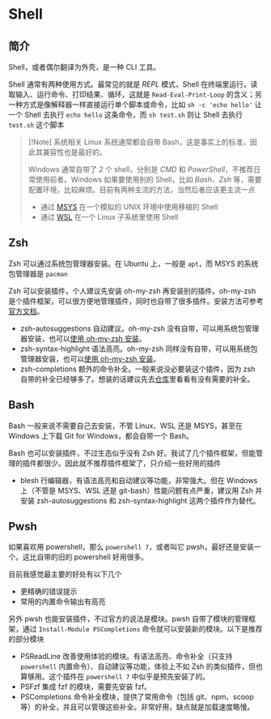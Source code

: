 # Shell

## 简介

Shell，或者偶尔翻译为外壳，是一种 CLI 工具。

Shell 通常有两种使用方式。最常见的就是 *REPL* 模式，Shell 在终端里运行，读取输入、运行命令、打印结果、循环，这就是 `Read-Eval-Print-Loop` 的含义；另一种方式是像解释器一样直接运行单个脚本或命令，比如 `sh -c 'echo hello'` 让一个 Shell 去执行 `echo hello` 这条命令，而 `sh test.sh` 则让 Shell 去执行 `test.sh` 这个脚本

> [!Note] 系统相关
> Linux 系统通常都会自带 Bash，这是事实上的标准，因此其兼容性也是最好的。
>
> Windows 通常自带了 *2* 个 shell，分别是 *CMD* 和 *PowerShell*，不推荐日常使用前者。Windows 如果要使用别的 Shell，比如 *Bash*、*Zsh* 等，需要配置环境，比较麻烦。目前有两种主流的方法，当然后者应该更主流一点
>
> - 通过 [MSYS](../环境管理/MSYS.md) 在一个模拟的 UNIX 环境中使用移植的 Shell
> - 通过 [WSL](../环境管理/WSL.md) 在一个 Linux 子系统里使用 Shell

## Zsh

Zsh 可以通过系统包管理器安装。在 Ubuntu 上，一般是 `apt`，而 MSYS 的系统包管理器是 `pacman`

Zsh 可以安装插件，个人建议先安装 oh-my-zsh 再安装别的插件。oh-my-zsh 是个插件框架，可以很方便地管理插件，同时也自带了很多插件。安装方法可参考[官方文档](https://github.com/ohmyzsh/ohmyzsh/?tab=readme-ov-file#basic-installation)。

- zsh-autosuggestions 自动建议。oh-my-zsh 没有自带，可以用系统包管理器安装，也可以[使用 oh-my-zsh 安装](https://github.com/zsh-users/zsh-autosuggestions/blob/master/INSTALL.md#oh-my-zsh)。
- zsh-syntax-highlight 语法高亮。oh-my-zsh 同样没有自带，可以用系统包管理器安装，也可以[使用 oh-my-zsh 安装](https://github.com/zsh-users/zsh-syntax-highlighting/blob/master/INSTALL.md#oh-my-zsh)。
- zsh-completions 额外的命令补全。一般来说没必要装这个插件，因为 zsh 自带的补全已经够多了。想装的话建议先去[仓库](https://github.com/zsh-users/zsh-completions/tree/master/src)里看看有没有需要的补全。

## Bash

Bash 一般来说不需要自己去安装，不管 Linux、WSL 还是 MSYS，甚至在 Windows 上下载 Git for Windows，都会自带一个 Bash。

Bash 也可以安装插件，不过生态似乎没有 Zsh 好。我试了几个插件框架，但能管理的插件都很少。因此就不推荐插件框架了，只介绍一些好用的插件

- blesh 行编辑器，有语法高亮和自动建议等功能，非常强大。但在 Windows 上（不管是 MSYS、WSL 还是 git-bash）性能问题有点严重，建议用 Zsh 并安装 zsh-autosuggestions 和 zsh-syntax-highlight 这两个插件作为替代。

## Pwsh

如果喜欢用 powershell，那么 `powershell 7`，或者叫它 pwsh，最好还是安装一个。这比自带的旧的 powershell 好用很多。

目前我感觉最主要的好处有以下几个

- 更精确的错误提示
- 常用的内置命令输出有高亮

另外 pwsh 也能安装插件，不过官方的说法是模块。pwsh 自带了模块的管理框架，通过 `Install-Module PSCompletions` 命令就可以安装新的模块。以下是推荐的部分模块

- PSReadLine 改善使用体验的模块。有语法高亮、命令补全（只支持 `powershell` 内置命令）、自动建议等功能，体验上不如 Zsh 的类似插件，但也算够用。这个插件在 `powershell 7` 中似乎是预先安装了的。
- PSFzf 集成 fzf 的模块，需要先安装 fzf。
- PSCompletions 命令补全模块，提供了常用命令（包括 git、npm、scoop 等）的补全，并且可以管理这些补全。非常好用，缺点就是加载速度略慢。

